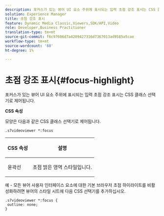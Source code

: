 ```yaml
---
description: 포커스가 있는 뷰어 UI 요소 주위에 표시되는 입력 초점 강조 표시는 CSS 클래스 선택기로 제어됩니다.
solution: Experience Manager
title: 초점 강조 표시
feature: Dynamic Media Classic,Viewers,SDK/API,Video
role: Developer,Business Practitioner
translation-type: tm+mt
source-git-commit: f6c97606d7a4209427316d7367013ad9585a5cae
workflow-type: tm+mt
source-wordcount: '88'
ht-degree: 1%

---
```



# 초점 강조 표시{#focus-highlight}

포커스가 있는 뷰어 UI 요소 주위에 표시되는 입력 초점 강조 표시는 CSS 클래스 선택기로 제어됩니다.

<!--<a id="section_061E550C1C1D4DB2BD663A898895B38C"></a>-->

**CSS 속성**

모양은 다음과 같은 CSS 클래스 선택기로 제어됩니다.

```
.s7videoviewer *:focus
```

<table id="table_94EE3F5BBE4547C0B4943471CEE7EDE4"> 
 <thead> 
  <tr> 
   <th colname="col1" class="entry"> <p> CSS 속성 </p> </th> 
   <th colname="col2" class="entry"> <p>설명 </p> </th> 
  </tr> 
 </thead>
 <tbody> 
  <tr> 
   <td colname="col1"> <p> <span class="codeph"> 윤곽선  </span> </p> </td> 
   <td colname="col2"> <p>초점 밝은 영역 스타일입니다. </p> </td> 
  </tr> 
 </tbody> 
</table>

예 - 모든 뷰어 사용자 인터페이스 요소에 대한 기본 브라우저 초점 하이라이트를 비활성화하려면 뷰어의 스타일 시트에 다음 CSS 선택기를 추가하십시오.

```
.s7videoviewer *:focus { 
 outline: none; 
}
```

